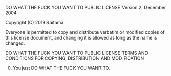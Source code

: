 DO WHAT THE FUCK YOU WANT TO PUBLIC LICENSE
                    Version 2, December 2004

 Copyright (C) 2019 Saitama

 Everyone is permitted to copy and distribute verbatim or modified
 copies of this license document, and changing it is allowed as long
 as the name is changed.

DO WHAT THE FUCK YOU WANT TO PUBLIC LICENSE
   TERMS AND CONDITIONS FOR COPYING, DISTRIBUTION AND MODIFICATION

  0. You just DO WHAT THE FUCK YOU WANT TO.

